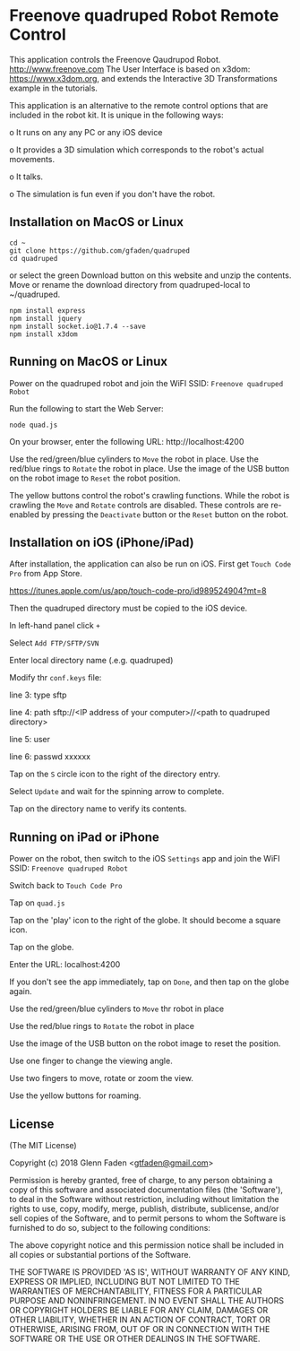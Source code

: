 
# Freenove quadruped Robot Remote Control

This application controls the Freenove Qaudrupod Robot.
http://www.freenove.com
The User Interface is based on x3dom:
https://www.x3dom.org, and extends the Interactive 3D 
Transformations example in the tutorials.

This application is an alternative to the remote control
options that are included in the robot kit. It is unique
in the following ways:

  o It runs on any any PC or any iOS device

  o It provides a 3D simulation which corresponds to
    the robot's actual movements.

  o It talks.

  o The simulation is fun even if you don't have the robot.

## Installation on MacOS or Linux

  `cd ~`
  <br>
  `git clone https://github.com/gfaden/quadruped`
  <br>
  `cd quadruped`
  <br>

  or select the green Download button on this website
  and unzip the contents. Move or rename the download
  directory from quadruped-local to ~/quadruped.

  `npm install express`
  <br>
  `npm install jquery`
  <br>
  `npm install socket.io@1.7.4 --save`
  <br>
  `npm install x3dom`

## Running on MacOS or Linux

Power on the quadruped robot and join the WiFI SSID:
  `Freenove quadruped Robot`

Run the following to start the Web Server:

  `node quad.js`

On your browser, enter the following URL:
  http://localhost:4200

Use the red/green/blue cylinders to `Move` the robot in place.
Use the red/blue rings to `Rotate` the robot in place.
Use the image of the USB button on the robot image to `Reset` the robot position.

The yellow buttons control the robot's crawling functions. While
the robot is crawling the `Move` and `Rotate` controls are disabled.
These controls are re-enabled by pressing the `Deactivate` button
or the `Reset` button on the robot.

## Installation on iOS (iPhone/iPad)

After installation, the application can also be run
on iOS. First get `Touch Code Pro` from App Store.

https://itunes.apple.com/us/app/touch-code-pro/id989524904?mt=8

Then the quadruped directory must be copied to the iOS device.

In left-hand panel click `+`

Select `Add FTP/SFTP/SVN`

Enter local directory name (.e.g. quadruped)

Modify thr `conf.keys` file:

  line 3:  type sftp

  line 4:  path sftp:\/\/\<IP address of your computer\>\/\/\<path to quadruped directory\>

  line 5:  user <username>

  line 6:  passwd xxxxxx


Tap on the `S` circle icon to the right of the directory entry.

Select `Update` and wait for the spinning arrow to complete.

Tap on the directory name to verify its contents.

## Running on iPad or iPhone

Power on the robot, then switch to the iOS `Settings` app and join the WiFI SSID:
  `Freenove quadruped Robot`

Switch back to `Touch Code Pro`

Tap on `quad.js`

Tap on the 'play' icon to the right of the globe. It should become a square icon.

Tap on the globe.

Enter the URL: localhost:4200

If you don't see the app immediately, tap on `Done`, and then tap on the globe again.

Use the red/green/blue cylinders to `Move` thr robot in place

Use the red/blue rings to `Rotate` the robot in place

Use the image of the USB button on the robot image to reset the position.

Use one finger to change the viewing angle.

Use two fingers to move, rotate or zoom the view.

Use the yellow buttons for roaming.

## License

(The MIT License)

Copyright (c) 2018 Glenn Faden &lt;gtfaden@gmail.com&gt;

Permission is hereby granted, free of charge, to any person obtaining
a copy of this software and associated documentation files (the
'Software'), to deal in the Software without restriction, including
without limitation the rights to use, copy, modify, merge, publish,
distribute, sublicense, and/or sell copies of the Software, and to
permit persons to whom the Software is furnished to do so, subject to
the following conditions:

The above copyright notice and this permission notice shall be
included in all copies or substantial portions of the Software.

THE SOFTWARE IS PROVIDED 'AS IS', WITHOUT WARRANTY OF ANY KIND,
EXPRESS OR IMPLIED, INCLUDING BUT NOT LIMITED TO THE WARRANTIES OF
MERCHANTABILITY, FITNESS FOR A PARTICULAR PURPOSE AND NONINFRINGEMENT.
IN NO EVENT SHALL THE AUTHORS OR COPYRIGHT HOLDERS BE LIABLE FOR ANY
CLAIM, DAMAGES OR OTHER LIABILITY, WHETHER IN AN ACTION OF CONTRACT,
TORT OR OTHERWISE, ARISING FROM, OUT OF OR IN CONNECTION WITH THE
SOFTWARE OR THE USE OR OTHER DEALINGS IN THE SOFTWARE.
